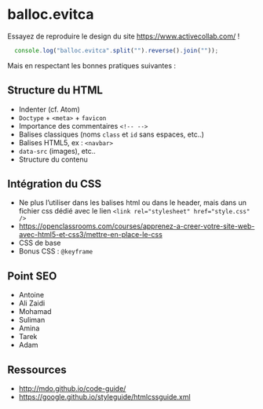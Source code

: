 # balloc.evitca

Essayez de reproduire le design du site <https://www.activecollab.com/> !

```javascript
  console.log("balloc.evitca".split("").reverse().join(""));
```

Mais en respectant les bonnes pratiques suivantes :

## Structure du HTML

- Indenter (cf. Atom)
- `Doctype` + `<meta>` + `favicon`
- Importance des commentaires `<!-- -->`
- Balises classiques (noms `class` et `id` sans espaces, etc..)
- Balises HTML5, ex : `<navbar>`
- `data-src` (images), etc..
- Structure du contenu

## Intégration du CSS

- Ne plus l’utiliser dans les balises html ou dans le header, mais dans un fichier css dédié avec le lien `<link rel="stylesheet" href="style.css" />`
- <https://openclassrooms.com/courses/apprenez-a-creer-votre-site-web-avec-html5-et-css3/mettre-en-place-le-css>
- CSS de base
- Bonus CSS : `@keyframe`

## Point SEO

- Antoine
- Ali Zaidi
- Mohamad
- Suliman
- Amina
- Tarek
- Adam

## Ressources

- <http://mdo.github.io/code-guide/>
- <https://google.github.io/styleguide/htmlcssguide.xml>
